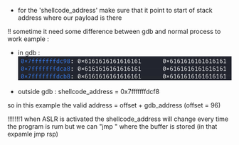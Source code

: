 - for the 'shellcode_address' make sure that it point to start of stack address where our payload is there

!! sometime it need some difference between gdb and normal process to work
eample :

- in gdb :
  ![alt text](image.png)

- outside gdb :
  shellcode_address = 0x7fffffffdcf8

so in this example the valid address = offset + gdb_address (offset = 96)

!!!!!!!1
when ASLR is activated the shellcode_address will change every time the program is rum
but we can "jmp <register>" where the buffer is stored (in that expamle jmp rsp)
